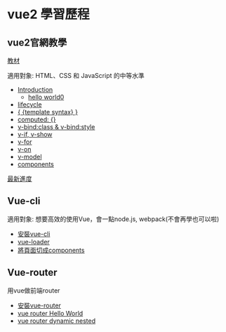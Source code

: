 
# vue2 學習歷程

## vue2官網教學

[教材](https://cn.vuejs.org/v2/guide/)

適用對象: HTML、CSS 和 JavaScript 的中等水準

- [Introduction](https://dwatow.github.io/vueExercise/introduction.html)
    - [hello world0](https://dwatow.github.io/vueExercise/helloworld0.html)
- [lifecycle](https://dwatow.github.io/vueExercise/instance.html)
- [{ {template syntax} }](https://dwatow.github.io/vueExercise/templateSyntax.html)
- [computed: {}](https://dwatow.github.io/vueExercise/computedProperties.html)
- [v-bind:class & v-bind:style](https://dwatow.github.io/vueExercise/classAndStyleBindings.html)
- [v-if, v-show](https://dwatow.github.io/vueExercise/conditionalRendering.html)
- [v-for](https://dwatow.github.io/vueExercise/list.html)
- [v-on](https://dwatow.github.io/vueExercise/events.html)
- [v-model](https://dwatow.github.io/vueExercise/form.html)
- [components](https://dwatow.github.io/vueExercise/components.html)

[最新進度](https://vuejs.org/v2/guide/components.html#Form-Input-Components-using-Custom-Events)

## Vue-cli

適用對象: 想要高效的使用Vue，會一點node.js, webpack(不會再學也可以啦)

- [安裝vue-cli](https://vuejs.org/v2/guide/installation.html#CLI)
- [vue-loader](https://vue-loader.vuejs.org/en/start/spec.html)
- [將頁面切成components](https://dwatow.github.io/vueExercise/vue-cli-components.html)

## Vue-router

用vue做前端router

- [安裝vue-router](https://router.vuejs.org/zh-cn/installation.html)
- [vue router Hello World](https://dwatow.github.io/vueExercise/vue-router-hellow-world.html)
- [vue router dynamic nested](https://dwatow.github.io/vueExercise/vue-router-dynamic-nested.html)

